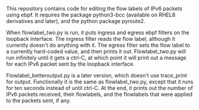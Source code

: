 This repository contains code for editing the flow labels of IPv6 packets using ebpf. It requires the package python3-bcc (available on RHEL8 derivatives and later), and the python package pyroute2. 

When flowlabel_two.py is run, it puts ingress and egress ebpf filters on the loopback interface. The ingress filter reads the flow label, although it currently doesn't do anything with it. The egress filter sets the flow label to a currently hard-coded value, and then prints it out. Flowlabel_two.py will run infinitely until it gets a ctrl-C, at which point it will print out a message for each IPv6 packet sent by the loopback interface.

Flowlabel_betteroutput.py is a later version, which doesn't use trace_print for output. Functionally it is the same as flowlabel_two.py, except that it runs for ten seconds instead of until ctrl-C. At the end, it prints out the number of IPv6 packets received, their flowlabels, and the flowlabels that were applied to the packets sent, if any.
